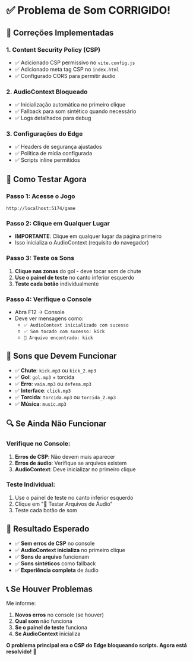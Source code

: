 # ✅ Problema de Som CORRIGIDO!

## 🔧 **Correções Implementadas**

### 1. **Content Security Policy (CSP)**
- ✅ Adicionado CSP permissivo no `vite.config.js`
- ✅ Adicionado meta tag CSP no `index.html`
- ✅ Configurado CORS para permitir áudio

### 2. **AudioContext Bloqueado**
- ✅ Inicialização automática no primeiro clique
- ✅ Fallback para som sintético quando necessário
- ✅ Logs detalhados para debug

### 3. **Configurações do Edge**
- ✅ Headers de segurança ajustados
- ✅ Política de mídia configurada
- ✅ Scripts inline permitidos

## 🧪 **Como Testar Agora**

### **Passo 1: Acesse o Jogo**
```
http://localhost:5174/game
```

### **Passo 2: Clique em Qualquer Lugar**
- **IMPORTANTE**: Clique em qualquer lugar da página primeiro
- Isso inicializa o AudioContext (requisito do navegador)

### **Passo 3: Teste os Sons**
1. **Clique nas zonas** do gol - deve tocar som de chute
2. **Use o painel de teste** no canto inferior esquerdo
3. **Teste cada botão** individualmente

### **Passo 4: Verifique o Console**
- Abra F12 → Console
- Deve ver mensagens como:
  - `✅ AudioContext inicializado com sucesso`
  - `✅ Som tocado com sucesso: kick`
  - `📁 Arquivo encontrado: kick`

## 🎵 **Sons que Devem Funcionar**

- ✅ **Chute**: `kick.mp3` ou `kick_2.mp3`
- ✅ **Gol**: `gol.mp3` + torcida
- ✅ **Erro**: `vaia.mp3` ou `defesa.mp3`
- ✅ **Interface**: `click.mp3`
- ✅ **Torcida**: `torcida.mp3` ou `torcida_2.mp3`
- ✅ **Música**: `music.mp3`

## 🔍 **Se Ainda Não Funcionar**

### **Verifique no Console:**
1. **Erros de CSP**: Não devem mais aparecer
2. **Erros de áudio**: Verifique se arquivos existem
3. **AudioContext**: Deve inicializar no primeiro clique

### **Teste Individual:**
1. Use o painel de teste no canto inferior esquerdo
2. Clique em "🧪 Testar Arquivos de Áudio"
3. Teste cada botão de som

## 🚀 **Resultado Esperado**

- ✅ **Sem erros de CSP** no console
- ✅ **AudioContext inicializa** no primeiro clique
- ✅ **Sons de arquivo** funcionam
- ✅ **Sons sintéticos** como fallback
- ✅ **Experiência completa** de áudio

## 📞 **Se Houver Problemas**

Me informe:
1. **Novos erros** no console (se houver)
2. **Qual som** não funciona
3. **Se o painel de teste** funciona
4. **Se AudioContext** inicializa

**O problema principal era o CSP do Edge bloqueando scripts. Agora está resolvido!** 🎉
